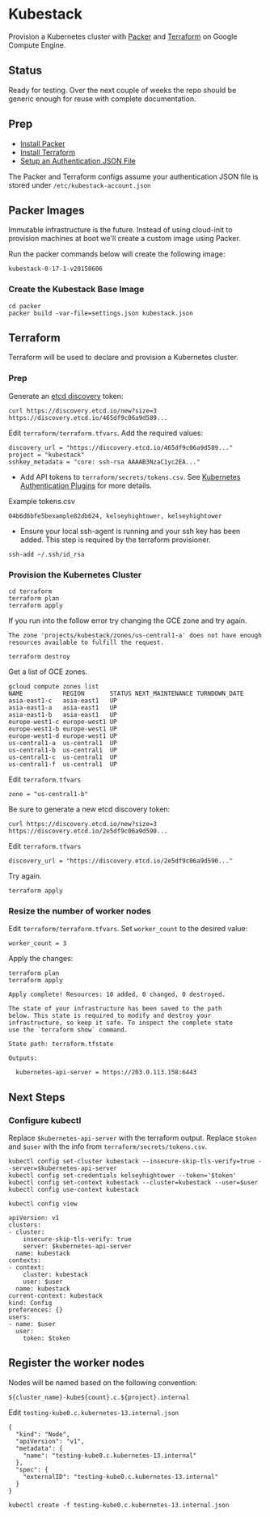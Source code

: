 # Kubestack

Provision a Kubernetes cluster with [Packer](https://packer.io) and [Terraform](https://www.terraform.io) on Google Compute Engine.

## Status

Ready for testing. Over the next couple of weeks the repo should be generic enough for reuse with complete documentation.

## Prep

- [Install Packer](https://packer.io/docs/installation.html)
- [Install Terraform](https://www.terraform.io/intro/getting-started/install.html)
- [Setup an Authentication JSON File](https://www.terraform.io/docs/providers/google/index.html#account_file)

The Packer and Terraform configs assume your authentication JSON file is stored under `/etc/kubestack-account.json`

## Packer Images

Immutable infrastructure is the future. Instead of using cloud-init to provision machines at boot we'll create a custom image using Packer.

Run the packer commands below will create the following image:

```
kubestack-0-17-1-v20150606
```

### Create the Kubestack Base Image

```
cd packer
packer build -var-file=settings.json kubestack.json
```

## Terraform

Terraform will be used to declare and provision a Kubernetes cluster.

### Prep

Generate an [etcd discovery](https://coreos.com/docs/cluster-management/setup/cluster-discovery/) token:

```
curl https://discovery.etcd.io/new?size=3
https://discovery.etcd.io/465df9c06a9d589...
```

Edit `terraform/terraform.tfvars`. Add the required values:

```
discovery_url = "https://discovery.etcd.io/465df9c06a9d589..."
project = "kubestack"
sshkey_metadata = "core: ssh-rsa AAAAB3NzaC1yc2EA..."
```

- Add API tokens to `terraform/secrets/tokens.csv`. See [Kubernetes Authentication Plugins](https://github.com/GoogleCloudPlatform/kubernetes/blob/master/docs/authentication.md) for more details.

Example tokens.csv

```
04b6d6bfe5bexample82db624, kelseyhightower, kelseyhightower
```

- Ensure your local ssh-agent is running and your ssh key has been added. This step is required by the terraform provisioner.

```
ssh-add ~/.ssh/id_rsa
```


### Provision the Kubernetes Cluster

```
cd terraform
terraform plan
terraform apply
```

If you run into the follow error try changing the GCE zone and try again.

```
The zone 'projects/kubestack/zones/us-central1-a' does not have enough resources available to fulfill the request.
```

```
terraform destroy
```

Get a list of GCE zones.

```
gcloud compute zones list
NAME           REGION       STATUS NEXT_MAINTENANCE TURNDOWN_DATE
asia-east1-c   asia-east1   UP
asia-east1-a   asia-east1   UP
asia-east1-b   asia-east1   UP
europe-west1-c europe-west1 UP
europe-west1-b europe-west1 UP
europe-west1-d europe-west1 UP
us-central1-a  us-central1  UP
us-central1-b  us-central1  UP
us-central1-c  us-central1  UP
us-central1-f  us-central1  UP
```

Edit `terraform.tfvars`

```
zone = "us-central1-b"
```

Be sure to generate a new etcd discovery token:

```
curl https://discovery.etcd.io/new?size=3
https://discovery.etcd.io/2e5df9c06a9d590...
```

Edit `terraform.tfvars`

```
discovery_url = "https://discovery.etcd.io/2e5df9c06a9d590..."
```

Try again.

```
terraform apply
```

### Resize the number of worker nodes

Edit `terraform/terraform.tfvars`. Set `worker_count` to the desired value:

```
worker_count = 3
```

Apply the changes:

```
terraform plan
terraform apply
```

```
Apply complete! Resources: 10 added, 0 changed, 0 destroyed.

The state of your infrastructure has been saved to the path
below. This state is required to modify and destroy your
infrastructure, so keep it safe. To inspect the complete state
use the `terraform show` command.

State path: terraform.tfstate

Outputs:

  kubernetes-api-server = https://203.0.113.158:6443
```

## Next Steps

### Configure kubectl

Replace `$kubernetes-api-server` with the terraform output.
Replace `$token` and `$user` with the info from `terraform/secrets/tokens.csv`.

```
kubectl config set-cluster kubestack --insecure-skip-tls-verify=true --server=$kubernetes-api-server
kubectl config set-credentials kelseyhightower --token='$token'
kubectl config set-context kubestack --cluster=kubestack --user=$user
kubectl config use-context kubestack
```

```
kubectl config view
```

```
apiVersion: v1
clusters:
- cluster:
    insecure-skip-tls-verify: true
    server: $kubernetes-api-server
  name: kubestack
contexts:
- context:
    cluster: kubestack
    user: $user
  name: kubestack
current-context: kubestack
kind: Config
preferences: {}
users:
- name: $user
  user:
    token: $token
```

## Register the worker nodes

Nodes will be named based on the following convention:

```
${cluster_name}-kube${count}.c.${project}.internal
```

Edit `testing-kube0.c.kubernetes-13.internal.json`

```
{
  "kind": "Node",
  "apiVersion": "v1",
  "metadata": {
    "name": "testing-kube0.c.kubernetes-13.internal"
  },
  "spec": {
    "externalID": "testing-kube0.c.kubernetes-13.internal"
  }
}
```

```
kubectl create -f testing-kube0.c.kubernetes-13.internal.json
```
